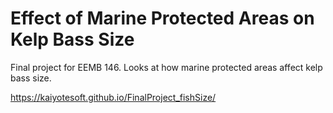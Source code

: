 # Effect of Marine Protected Areas on Kelp Bass Size 
Final project for EEMB 146. Looks at how marine protected areas affect kelp bass size. 

https://kaiyotesoft.github.io/FinalProject_fishSize/

